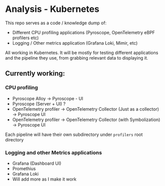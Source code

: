 # Analysis - Kubernetes

This repo serves as a code / knowledge dump of:
- Different CPU profiling applications (Pyroscope, OpenTelemetry eBPF profilers etc)
- Logging / Other metrics application (Grafana Loki, Mimir, etc)

All working in Kubernetes. It will be mostly for testing different applications and the pipeline they use, from grabbing relevant data to displaying it.

## Currently working:

### CPU profiling

- Pyroscope Alloy -> Pyroscope - UI
- Pyroscope (Server + UI) ?
- OpenTelemetry profiler -> OpenTelemetry Collector (Just as a collector) -> Pyroscope UI
- OpenTelemetry profiler -> OpenTelemetry Collector (with Symbolization) -> Pyroscope UI


Each pipeline will have their own subdirectory under `profilers` root directory

### Logging and other Metrics applications

- Grafana (Dashboard UI)
- Promethius
- Grafana Loki
- Will add more as I make it work


